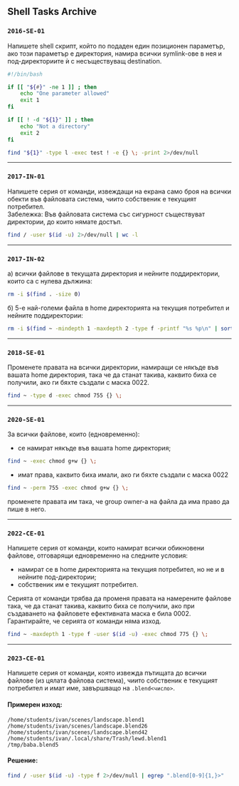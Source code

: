 ## Shell Tasks Archive

###  `2016-SE-01`
Напишете shell скрипт, който по подаден един позиционен параметър, ако този параметър е директория, намира всички symlink-ове в нея и под-директориите ѝ с несъществуващ destination.

```bash
#!/bin/bash

if [[ "${#}" -ne 1 ]] ; then
    echo "One parameter allowed"
    exit 1
fi

if [[ ! -d "${1}" ]] ; then
    echo "Not a directory"
    exit 2
fi

find "${1}" -type l -exec test ! -e {} \; -print 2>/dev/null
```

---

###  `2017-IN-01`
Напишете серия от команди, извеждащи на екрана само броя на всички обекти във файловата система, чиито собственик е текущият потребител.  
Забележка: Във файловата система със сигурност съществуват директории, до които нямате достъп.

```bash
find / -user $(id -u) 2>/dev/null | wc -l
```

---

###  `2017-IN-02`
а) всички файлове в текущата директория и нейните поддиректории, които са с нулева дължина:

```bash
rm -i $(find . -size 0)
```

б) 5-е най-големи файла в home директорията на текущия потребител и нейните поддиректории:

```bash
rm -i $(find ~ -mindepth 1 -maxdepth 2 -type f -printf "%s %p\n" | sort -n -r | head -n 5 | awk '{print $2}')
```

---

###  `2018-SE-01`
Променете правата на всички директории, намиращи се някъде във вашата home директория, така че да станат такива, каквито биха се получили, ако ги бяхте създали с маска 0022.

```bash
find ~ -type d -exec chmod 755 {} \;
```

---

###  `2020-SE-01`
За всички файлове, които (едновременно):
- се намират някъде във вашата home директория;

```bash
find ~ -exec chmod g+w {} \;
```

- имат права, каквито биха имали, ако ги бяхте създали с маска 0022

```bash
find ~ -perm 755 -exec chmod g+w {} \;
```

променете правата им така, че group owner-а на файла да има право да пише в него.

---

###  `2022-CE-01`
Напишете серия от команди, които намират всички обикновени файлове, отговарящи едновременно на следните условия:
- намират се в home директорията на текущия потребител, но не и в нейните под-директории;
- собственик им е текущият потребител.

Серията от команди трябва да променя правата на намерените файлове така, че да станат такива, каквито биха се получили, ако при създаването на файловете ефективната маска е била 0002.  
Гарантирайте, че серията от команди няма изход.

```bash
find ~ -maxdepth 1 -type f -user $(id -u) -exec chmod 775 {} \;
```

---

###  `2023-CE-01`
Напишете серия от команди, която извежда пътищата до всички файлове (из цялата файлова система), чиито собственик е текущият потребител и имат име, завършващо на `.blend<число>`.

#### Примерен изход:
```
/home/students/ivan/scenes/landscape.blend1
/home/students/ivan/scenes/landscape.blend26
/home/students/ivan/scenes/landscape.blend42
/home/students/ivan/.local/share/Trash/lewd.blend1
/tmp/baba.blend5
```

#### Решение:
```bash
find / -user $(id -u) -type f 2>/dev/null | egrep ".blend[0-9]{1,}>"
```

